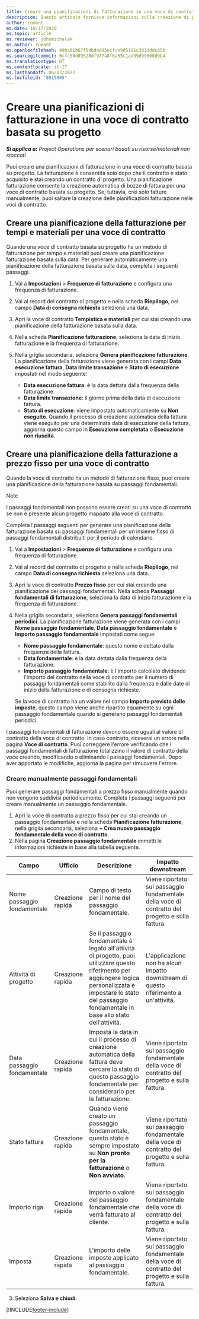 ```yaml
---
title: Creare una pianificazioni di fatturazione in una voce di contratto basata su progetto
description: Questo articolo fornisce informazioni sulla creazione di pianificazioni fatture e passaggi fondamentali nelle righe di contratto.
author: rumant
ms.date: 10/17/2020
ms.topic: article
ms.reviewer: johnmichalak
ms.author: rumant
ms.openlocfilehash: 490a61b67f54bdad95ecfce905191c381dddc85b
ms.sourcegitcommit: 6cfc50d89528df977a8f6a55c1ad39d99800d9b4
ms.translationtype: HT
ms.contentlocale: it-IT
ms.lasthandoff: 06/03/2022
ms.locfileid: "8915005"
---
```

# <a name="create-an-invoice-schedule-on-a-project-based-contract-line"></a>Creare una pianificazioni di fatturazione in una voce di contratto basata su progetto 

_**Si applica a:** Project Operations per scenari basati su risorse/materiali non stoccati_

Puoi creare una pianificazioni di fatturazione in una voce di contratto basata su progetto. La fatturazione è consentita solo dopo che il contratto è stato acquisito e stai creando un contratto di progetto. Una pianificazione fatturazione consente la creazione automatica di bozze di fattura per una voce di contratto basata su progetto. Se, tuttavia, crei solo fatture manualmente, puoi saltare la creazione delle pianificazioni fatturazione nelle voci di contratto.

## <a name="create-a-time-and-material-invoice-schedule-for-a-contract-line"></a>Creare una pianificazione della fatturazione per tempi e materiali per una voce di contratto

Quando una voce di contratto basata su progetto ha un metodo di fatturazione per tempo e materiali puoi creare una pianificazione fatturazione basata sulla data. Per generare automaticamente una pianificazione della fatturazione basata sulla data, completa i seguenti passaggi.

1. Vai a **Impostazioni** > **Frequenze di fatturazione** e configura una frequenza di fatturazione.
2. Vai al record del contratto di progetto e nella scheda **Riepilogo**, nel campo **Data di consegna richiesta** seleziona una data.
3. Apri la voce di contratto **Tempistica e materiali** per cui stai creando una pianificazione della fatturazione basata sulla data. 
4. Nella scheda **Pianificazione fatturazione**, seleziona la data di inizio fatturazione e la frequenza di fatturazione.
5. Nella griglia secondaria, seleziona **Genera pianificazione fatturazione**. La pianificazione della fatturazione viene generata con i campi **Data esecuzione fattura**, **Data limite transazione** e **Stato di esecuzione** impostati nel modo seguente:

    - **Data esecuzione fattura**: è la data dettata dalla frequenza della fatturazione.
    - **Data limite transazione**: il giorno prima della data di esecuzione fattura.
    - **Stato di esecuzione**: viene impostato automaticamente su **Non eseguito**. Quando il processo di creazione automatica della fattura viene eseguito per una determinata data di esecuzione della fattura, aggiorna questo campo in **Esecuzione completata** o **Esecuzione non riuscita**.

## <a name="create-a-fixed-price-invoice-schedule-for-a-contract-line"></a>Creare una pianificazione della fatturazione a prezzo fisso per una voce di contratto

Quando la voce di contratto ha un metodo di fatturazione fisso, puoi creare una pianificazione della fatturazione basata su passaggi fondamentali. 

> [!NOTE]
> I passaggi fondamentali non possono essere creati su una voce di contratto se non è presente alcun progetto mappato alla voce di contratto.

Completa i passaggi seguenti per generare una pianificazione della fatturazione basata su passaggi fondamentali per un insieme fisso di passaggi fondamentali distribuiti per il periodo di calendario.

1. Vai a **Impostazioni** > **Frequenze di fatturazione** e configura una frequenza di fatturazione.
2. Vai al record del contratto di progetto e nella scheda **Riepilogo**, nel campo **Data di consegna richiesta** seleziona una data.
3. Apri la voce di contratto **Prezzo fisso** per cui stai creando una pianificazione dei passaggi fondamentali. Nella scheda **Passaggi fondamentali di fatturazione**, seleziona la data di inizio fatturazione e la frequenza di fatturazione. 
4. Nella griglia secondaria, seleziona **Genera passaggi fondamentali periodici**. La pianificazione fatturazione viene generata con i campi **Nome passaggio fondamentale**, **Data passaggio fondamentale** e **Importo passaggio fondamentale** impostati come segue:

    - **Nome passaggio fondamentale**: questo nome è dettato dalla frequenza della fattura.
    - **Data fondamentale**: è la data dettata dalla frequenza della fatturazione.
    - **Importo passaggio fondamentale**: è l'importo calcolato dividendo l'importo del contratto nella voce di contratto per il numero di passaggi fondamentali come stabilito dalla frequenza e dalle date di inizio della fatturazione e di consegna richieste.

    Se la voce di contratto ha un valore nel campo **Importo previsto delle imposte**, questo campo viene anche ripartito equamente su ogni passaggio fondamentale quando si generano passaggi fondamentali periodici.

I passaggi fondamentali di fatturazione devono essere uguali al valore di contratto della voce di contratto. In caso contrario, riceverai un errore nella pagina **Voce di contratto**. Puoi correggere l'errore verificando che i passaggi fondamentali di fatturazione totalizzino il valore di contratto della voce creando, modificando o eliminando i passaggi fondamentali. Dopo aver apportato le modifiche, aggiorna la pagina per rimuovere l'errore.

### <a name="manually-create-milestones"></a>Creare manualmente passaggi fondamentali

Puoi generare passaggi fondamentali a prezzo fisso manualmente quando non vengono suddivisi periodicamente. Completa i passaggi seguenti per creare manualmente un passaggio fondamentale.

1. Apri la voce di contratto a prezzo fisso per cui stai creando un passaggio fondamentale e nella scheda **Pianificazione fatturazione**, nella griglia secondaria, seleziona **+ Crea nuovo passaggio fondamentale della voce di contratto**. 
2. Nella pagina **Creazione passaggio fondamentale** immetti le informazioni richieste in base alla tabella seguente.

| Campo | Ufficio | Descrizione | Impatto downstream |
| --- | --- | --- | --- |
| Nome passaggio fondamentale | Creazione rapida | Campo di testo per il nome del passaggio fondamentale. | Viene riportato sul passaggio fondamentale della voce di contratto del progetto e sulla fattura. |
| Attività di progetto | Creazione rapida | Se il passaggio fondamentale è legato all'attività di progetto, puoi utilizzare questo riferimento per aggiungere logica personalizzata e impostare lo stato del passaggio fondamentale in base allo stato dell'attività. | L'applicazione non ha alcun impatto downstream di questo riferimento a un'attività. |
| Data passaggio fondamentale | Creazione rapida | Imposta la data in cui il processo di creazione automatica della fattura deve cercare lo stato di questo passaggio fondamentale per considerarlo per la fatturazione. | Viene riportato sul passaggio fondamentale della voce di contratto del progetto e sulla fattura. |
| Stato fattura | Creazione rapida | Quando viene creato un passaggio fondamentale, questo stato è sempre impostato su **Non pronto per la fatturazione** o **Non avviato**. | Viene riportato sul passaggio fondamentale della voce di contratto del progetto e sulla fattura. |
| Importo riga | Creazione rapida | Importo o valore del passaggio fondamentale che verrà fatturato al cliente. | Viene riportato sul passaggio fondamentale della voce di contratto del progetto e sulla fattura. |
| Imposta | Creazione rapida | L'importo delle imposte applicato al passaggio fondamentale. | Viene riportato sul passaggio fondamentale della voce di contratto del progetto e sulla fattura. |

3. Seleziona **Salva e chiudi**.


[!INCLUDE[footer-include](../includes/footer-banner.md)]
